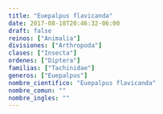 ```yaml
---
title: "Euepalpus flavicanda"
date: 2017-08-18T20:46:32-06:00
draft: false
reinos: ["Animalia"]
divisiones: ["Arthropoda"]
clases: ["Insecta"]
ordenes: ["Diptera"]
familias: ["Tachinidae"]
generos: ["Euepalpus"]
nombre_cientifico: "Euepalpus flavicanda"
nombre_comun: ""
nombre_ingles: ""
---
```

